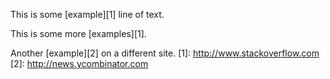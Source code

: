 This is some [example][1] line of text.

This is some more [examples][1].

Another [example][2] on a different site.
[1]: http://www.stackoverflow.com
[2]: http://news.ycombinator.com